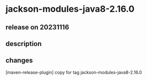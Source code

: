 # jackson-modules-java8-2.16.0

## release on 20231116

## description

## changes

[maven-release-plugin] copy for tag jackson-modules-java8-2.16.0

